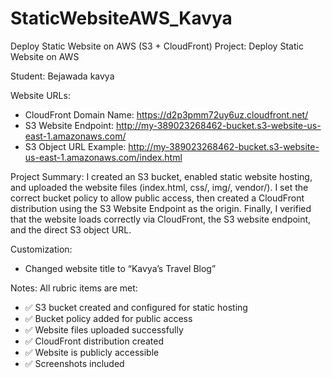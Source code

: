 # StaticWebsiteAWS_Kavya
Deploy Static Website on AWS (S3 + CloudFront)
Project: Deploy Static Website on AWS

Student: Bejawada kavya

Website URLs:
- CloudFront Domain Name: https://d2p3pmm72uy6uz.cloudfront.net/
- S3 Website Endpoint: http://my-389023268462-bucket.s3-website-us-east-1.amazonaws.com/
- S3 Object URL Example: http://my-389023268462-bucket.s3-website-us-east-1.amazonaws.com/index.html

Project Summary:
I created an S3 bucket, enabled static website hosting, and uploaded the website files (index.html, css/, img/, vendor/). 
I set the correct bucket policy to allow public access, then created a CloudFront distribution using the S3 Website Endpoint as the origin. 
Finally, I verified that the website loads correctly via CloudFront, the S3 website endpoint, and the direct S3 object URL.

Customization:
- Changed website title to “Kavya’s Travel Blog”


Notes:
All rubric items are met:
- ✅ S3 bucket created and configured for static hosting
- ✅ Bucket policy added for public access
- ✅ Website files uploaded successfully
- ✅ CloudFront distribution created
- ✅ Website is publicly accessible
- ✅ Screenshots included
